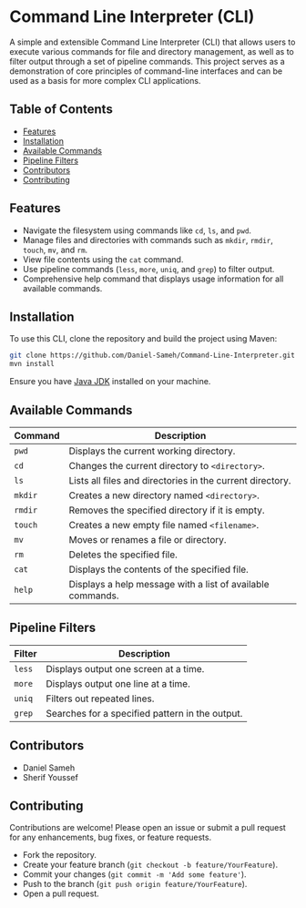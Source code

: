 # Command Line Interpreter (CLI)

A simple and extensible Command Line Interpreter (CLI) that allows users to execute various commands for file and directory management, as well as to filter output through a set of pipeline commands. This project serves as a demonstration of core principles of command-line interfaces and can be used as a basis for more complex CLI applications.

## Table of Contents

- [Features](#features)
- [Installation](#installation)
- [Available Commands](#available-commands)
- [Pipeline Filters](#pipeline-filters)
- [Contributors](#contributors)
- [Contributing](#contributing)

## Features

- Navigate the filesystem using commands like `cd`, `ls`, and `pwd`.
- Manage files and directories with commands such as `mkdir`, `rmdir`, `touch`, `mv`, and `rm`.
- View file contents using the `cat` command.
- Use pipeline commands (`less`, `more`, `uniq`, and `grep`) to filter output.
- Comprehensive help command that displays usage information for all available commands.

## Installation

To use this CLI, clone the repository and build the project using Maven:

```bash
git clone https://github.com/Daniel-Sameh/Command-Line-Interpreter.git
mvn install
```
Ensure you have [Java JDK](https://www.oracle.com/java/technologies/downloads/#java11?er=221886) installed on your machine.

## Available Commands
| Command | Description |
|---------|-------------|
| `pwd`   | Displays the current working directory.|
| `cd`   | Changes the current directory to `<directory>`.|
| `ls`   | Lists all files and directories in the current directory.|
| `mkdir`   | Creates a new directory named `<directory>`.|
| `rmdir`   | Removes the specified directory if it is empty.|
| `touch`   | Creates a new empty file named `<filename>`.|
| `mv`   | Moves or renames a file or directory.|
| `rm`   | Deletes the specified file.|
| `cat`   | Displays the contents of the specified file.|
| `help`   | Displays a help message with a list of available commands.|

## Pipeline Filters

| Filter | Description |
|---------|-------------|
| `less`   | Displays output one screen at a time.|
| `more`   | Displays output one line at a time.|
| `uniq`   | Filters out repeated lines.|
| `grep`   | Searches for a specified pattern in the output.|

## Contributors
- Daniel Sameh
- Sherif Youssef

## Contributing
Contributions are welcome! Please open an issue or submit a pull request for any enhancements, bug fixes, or feature requests.

- Fork the repository.
- Create your feature branch (`git checkout -b feature/YourFeature`).
- Commit your changes (`git commit -m 'Add some feature'`).
- Push to the branch (`git push origin feature/YourFeature`).
- Open a pull request.
